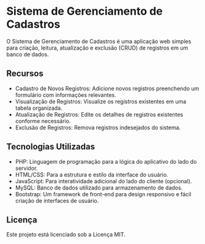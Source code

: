 <!DOCTYPE html>
<html lang="pt-br">
<head>
  <meta charset="UTF-8">
  <meta name="viewport" content="width=device-width, initial-scale=1.0">
</head>
<body>
  <h1>Sistema de Gerenciamento de Cadastros</h1>
  <p>O Sistema de Gerenciamento de Cadastros é uma aplicação web simples para criação, leitura, atualização e exclusão (CRUD) de registros em um banco de dados.</p>

  <h2>Recursos</h2>
  <ul>
    <li>Cadastro de Novos Registros: Adicione novos registros preenchendo um formulário com informações relevantes.</li>
    <li>Visualização de Registros: Visualize os registros existentes em uma tabela organizada.</li>
    <li>Atualização de Registros: Edite os detalhes de registros existentes conforme necessário.</li>
    <li>Exclusão de Registros: Remova registros indesejados do sistema.</li>
  </ul>

  <h2>Tecnologias Utilizadas</h2>
  <ul>
    <li>PHP: Linguagem de programação para a lógica do aplicativo do lado do servidor.</li>
    <li>HTML/CSS: Para a estrutura e estilo da interface do usuário.</li>
    <li>JavaScript: Para interatividade adicional do lado do cliente (opcional).</li>
    <li>MySQL: Banco de dados utilizado para armazenamento de dados.</li>
    <li>Bootstrap: Um framework de front-end para design responsivo e fácil criação de interfaces de usuário.</li>
  </ul>

  <h2>Licença</h2>
  <p>Este projeto está licenciado sob a Licença MIT.</p>
</body>
</html>
